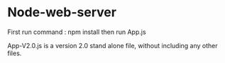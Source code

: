 # Node-web-server
First run command : npm install
then run App.js

App-V2.0.js is a version 2.0 stand alone  file, without including any other files.
